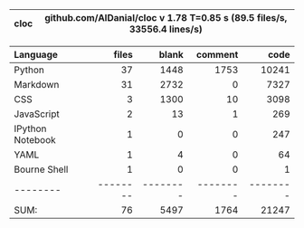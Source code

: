 cloc|github.com/AlDanial/cloc v 1.78  T=0.85 s (89.5 files/s, 33556.4 lines/s)
--- | ---

Language|files|blank|comment|code
:-------|-------:|-------:|-------:|-------:
Python|37|1448|1753|10241
Markdown|31|2732|0|7327
CSS|3|1300|10|3098
JavaScript|2|13|1|269
IPython Notebook|1|0|0|247
YAML|1|4|0|64
Bourne Shell|1|0|0|1
--------|--------|--------|--------|--------
SUM:|76|5497|1764|21247
